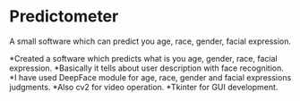 # Predictometer
A small software which can predict you age, race, gender, facial expression.

*Created a software which predicts what is you age, gender, race, facial expression.
*Basically it tells about user description with face recognition.
*I have used DeepFace module for age, race, gender and facial expressions judgments.
*Also cv2 for video operation.
*Tkinter for GUI development.
